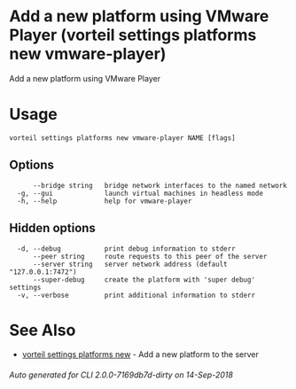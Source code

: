 # Add a new platform using VMware Player (vorteil settings platforms new vmware-player)

Add a new platform using VMware Player

# Usage

```
vorteil settings platforms new vmware-player NAME [flags]
```

## Options

```
      --bridge string   bridge network interfaces to the named network
  -g, --gui             launch virtual machines in headless mode
  -h, --help            help for vmware-player
```

## Hidden options

```
  -d, --debug           print debug information to stderr
      --peer string     route requests to this peer of the server
      --server string   server network address (default "127.0.0.1:7472")
      --super-debug     create the platform with 'super debug' settings
  -v, --verbose         print additional information to stderr
```

# See Also

* [vorteil settings platforms new](../platforms_new)	 - Add a new platform to the server

###### Auto generated for CLI 2.0.0-7169db7d-dirty on 14-Sep-2018
